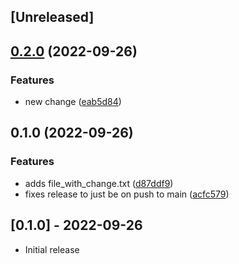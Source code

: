 ## [Unreleased]

## [0.2.0](https://www.github.com/niquerio/please-release-demo/compare/v0.1.0...v0.2.0) (2022-09-26)


### Features

* new change ([eab5d84](https://www.github.com/niquerio/please-release-demo/commit/eab5d843a1a20b4d308a17cd7500313dd1312676))

## 0.1.0 (2022-09-26)


### Features

* adds file_with_change.txt ([d87ddf9](https://www.github.com/niquerio/please-release-demo/commit/d87ddf9b7cd12b41c0ff68de784109acd151563a))
* fixes release to just be on push to main ([acfc579](https://www.github.com/niquerio/please-release-demo/commit/acfc579f3667e7dafc78cea2c224be879d458909))

## [0.1.0] - 2022-09-26

- Initial release
